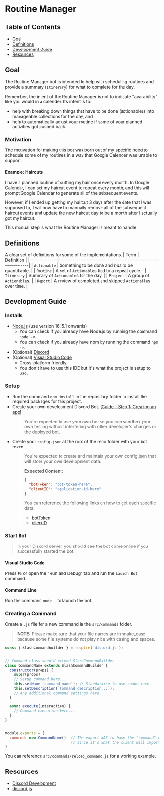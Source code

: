# Routine Manager
## Table of Contents
* [Goal](#goal)
* [Definitions](#definitions)
* [Development Guide](#development-guide)
* [Resources](#resources)

## Goal
The Routine Manager bot is intended to help with scheduling routines and
provide a summary (`Itinerary`) for what to complete for the day.

Remember, the intent of the Routine Manager is not to indicate "availability"
like you would in a calender. Its intent is to:
* help with breaking down things that have to be done (actionables) into 
  manageable collections for the day, and
* help to automatically adjust your routine if some of your planned activities
  got pushed back.

### Motivation
The motivation for making this bot was born out of my specific need to schedule
some of my routines in a way that Google Calender was unable to support.

#### Example: Haircuts
I have a planned routine of cutting my hair once every month. In Google
Calendar, I can set my haircut event to repeat every month, and this will
prompt Google Calendar to generate all of the subsequent events.

However, if I ended up getting my haircut 3 days after the date that I was
supposed to, I will now have to manually remove all of the subsequent haircut
events and update the new haircut day to be a month after I actually got my
haircut.

This manual step is what the Routine Manager is meant to handle.

## Definitions
A clear set of definitions for some of the implementations.
| Term         | Definition                                                    |
|--------------|---------------------------------------------------------------|
| `Actionable` | Something to be done and *has* to be quantifiable.            |
| `Routine`    | A set of `Actionable`s tied to a repeat cycle.                |
| `Itinerary`  | Summary of `Actionable`s for the day.                         |
| `Project`    | A group of `Actionable`s.                                     |
| `Report`     | A review of completed and skipped `Actionable`s over time.    |

## Development Guide
### Installs
* [Node.js](https://nodejs.org/en/download) (use version 16.15.1 onwards)
  * You can check if you already have Node.js by running the command `node -v`.
  * You can check if you already have npm by running the command `npm -v`.
* (Optional) [Discord](https://discord.com/download)
* (Optional) [Visual Studio Code](https://code.visualstudio.com/download)
  * Cross-platform friendly.
  * You don't have to use this IDE but it's what the project is setup to use.

### Setup
* Run the command `npm install` in the repository folder to install the
  required packages for this project.
* Create your own development Discord Bot.
  [[Guide - Step 1: Creating an app](https://discord.com/developers/docs/getting-started#step-1-creating-an-app)]
  > You're expected to use your own bot so you can sandbox your own testing
  > without interfering with other developer's changes or the deployed bot.
* Create your `config.json` at the root of the repo folder with your bot token.
    > You're expected to create and maintain your own config.json that will
    > store your own development data.
    >
    > **Expected Content:**
    > ```json
    > {
    >   "botToken": "bot-token-here",
    >   "clientID": "application-id-here"
    > }
    > ```
    > You can reference the following links on how to get each specific data:
    > * [botToken](https://discordjs.guide/creating-your-bot/#using-config-json)
    > * [clientID](https://discordjs.guide/creating-your-bot/command-deployment.html#guild-commands)

### Start Bot
> In your Discord server, you should see the bot come online if you successfully
> started the bot.

#### Visual Studio Code
Press `F5` or open the "Run and Debug" tab and run the `Launch Bot` command.

#### Command Line
Run the command `node .` to launch the bot.

### Creating a Command
Create a `.js` file for a new command in the `src/commands` folder.
> **NOTE:** Please make sure that your file names are in snake_case because some
> file systems do not play nice with casing and spaces.
```javascript
const { SlashCommandBuilder } = require('discord.js');


// Command class should extend SlashCommandBuilder
class CommandName extends SlashCommandBuilder {
  constructor(props) {
    super(props);
    // Setup command here...
    this.setName(`command_name`); // Standardise to use snake_case.
    this.setDescription(`Command description...`);
    // Any additional command settings here...
  }

  async execute(interaction) {
    // Command execution here...
  }
}


module.exports = {
  command: new CommandName()  // The export HAS to have the "command" object
                              // since it's what the client will import.
}
```

You can reference `src/commands/reload_command.js` for a working example.

## Resources
* [Discord Development](https://discord.com/developers/docs/intro)
* [discord.js](https://discordjs.guide/)
